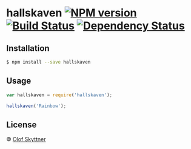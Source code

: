 # hallskaven [![NPM version][npm-image]][npm-url] [![Build Status][travis-image]][travis-url] [![Dependency Status][daviddm-image]][daviddm-url]
> 

## Installation

```sh
$ npm install --save hallskaven
```

## Usage

```js
var hallskaven = require('hallskaven');

hallskaven('Rainbow');
```
## License

 © [Olof Skyttner]()


[npm-image]: https://badge.fury.io/js/hallskaven.svg
[npm-url]: https://npmjs.org/package/hallskaven
[travis-image]: https://travis-ci.org/Skatteverket/hallskaven.svg?branch=master
[travis-url]: https://travis-ci.org/Skatteverket/hallskaven
[daviddm-image]: https://david-dm.org/Skatteverket/hallskaven.svg?theme=shields.io
[daviddm-url]: https://david-dm.org/Skatteverket/hallskaven
